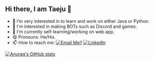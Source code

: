 ## Hi there, I am Taeju 👋

- 🌱 I’m very interested in to learn and work on either Java or Python.
- 🤖 I'm interested in making BOTs such as Discord and games.
- 👯 I'm currently self-learning/working on web app.
- 😄 Pronouns: He/His.
- 📫 How to reach me: <a href="mailto:philippark89@gmail.com">![Email Me!!](https://img.shields.io/badge/Gmail-D14836?style=for-the-badge&logo=gmail&logoColor=white)</a> <a href="https://www.linkedin.com/in/taeju-park-97aa85100/">![LinkedIn](https://img.shields.io/badge/LinkedIn-0077B5?style=for-the-badge&logo=linkedin&logoColor=white)</a>

[![Anurag's GitHub stats](https://github-readme-stats.vercel.app/api?username=philippark89&theme=merko&show_icons=true&count_private=true)](https://github.com/anuraghazra/github-readme-stats)

<!-- [![Top Langs](https://github-readme-stats.vercel.app/api/top-langs/?username=philippark89&layout=compact)](https://github.com/anuraghazra/github-readme-stats) -->

<!--
**philippark89/philippark89** is a ✨ _special_ ✨ repository because its `README.md` (this file) appears on your GitHub profile.

Here are some ideas to get you started:

- 🔭 I’m currently working on ...
- 🌱 I’m currently learning ...
- 👯 I’m looking to collaborate on ...
- 🤔 I’m looking for help with ...
- 💬 Ask me about ...
- 📫 How to reach me: ...
- 😄 Pronouns: ...
- ⚡ Fun fact: ...
-->
